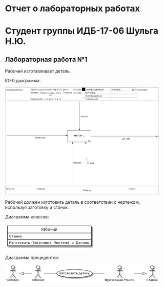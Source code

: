 # Отчет о лабораторных работах

# Cтудент группы ИДБ-17-06 Шульга Н.Ю.

## Лабораторная работа №1

Рабочий изготавливает деталь.

IDF0 диаграмма:

![A](https://github.com/NikolaiShu/ShulgaNikolay.github.io/blob/main/lab1/IDF0.png)

Рабочий должен изготовить деталь в соответствии с чертежом, используя заготовку и станок. 

Диаграмма классов:

![A](https://github.com/NikolaiShu/ShulgaNikolay.github.io/blob/main/lab1/ClassD.png)


Диаграмма прецедентов:

![A](https://github.com/NikolaiShu/ShulgaNikolay.github.io/blob/main/lab1/UseCaseDiagramm.png)
